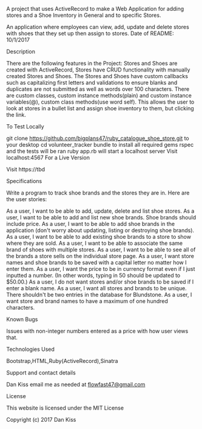 A project that uses ActiveRecord to make a Web Application for adding stores and a Shoe Inventory in General and to specific Stores.

An application where employees can view, add, update and delete stores with shoes that they set up then assign to stores. Date of README: 10/1/2017

Description

There are the following features in the Project: Stores and Shoes are created with ActiveRecord, Stores have CRUD functionality with manually created Stores and Shoes. The Stores and Shoes have custom callbacks such as capitalizing first letters and validations to ensure blanks and duplicates are not submitted as well as words over 100 characters. There are custom classes, custom instance methods(plain) and custom instance variables(@), custom class methods(use word self). This allows the user to look at stores in a bullet list and assign shoe inventory to them, but clicking the link.

To Test Locally

git clone https://github.com/bigplans47/ruby_catalogue_shoe_store.git to your desktop cd volunteer_tracker bundle to install all required gems rspec and the tests will be ran ruby app.rb will start a localhost server Visit localhost:4567 For a Live Version

Visit https://tbd

Specifications

Write a program to track shoe brands and the stores they are in. Here are the user stories:

As a user, I want to be able to add, update, delete and list shoe stores. As a user, I want to be able to add and list new shoe brands. Shoe brands should include price. As a user, I want to be able to add shoe brands in the application (don't worry about updating, listing or destroying shoe brands). As a user, I want to be able to add existing shoe brands to a store to show where they are sold. As a user, I want to be able to associate the same brand of shoes with multiple stores. As a user, I want to be able to see all of the brands a store sells on the individual store page. As a user, I want store names and shoe brands to be saved with a capital letter no matter how I enter them. As a user, I want the price to be in currency format even if I just inputted a number. (In other words, typing in 50 should be updated to $50.00.) As a user, I do not want stores and/or shoe brands to be saved if I enter a blank name. As a user, I want all stores and brands to be unique. There shouldn't be two entries in the database for Blundstone. As a user, I want store and brand names to have a maximum of one hundred characters.

Known Bugs

Issues with non-integer numbers entered as a price with how user views that.

Technologies Used

Bootstrap,HTML,Ruby(ActiveRecord),Sinatra

Support and contact details

Dan Kiss email me as needed at flowfast47@gmail.com

License

This website is licensed under the MIT License

Copyright (c) 2017 Dan Kiss
